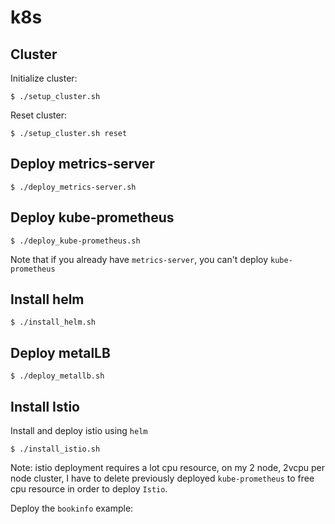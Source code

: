 # k8s

## Cluster

Initialize cluster:
```
$ ./setup_cluster.sh
```

Reset cluster:
```
$ ./setup_cluster.sh reset
```

## Deploy metrics-server
```
$ ./deploy_metrics-server.sh
```

## Deploy kube-prometheus
```
$ ./deploy_kube-prometheus.sh
```
Note that if you already have `metrics-server`, you can't deploy `kube-prometheus`

## Install helm
```$ ./install_helm.sh```

## Deploy metalLB
```$ ./deploy_metallb.sh```

## Install Istio
Install and deploy istio using `helm`
```
$ ./install_istio.sh
```
Note: istio deployment requires a lot cpu resource, on my 2 node, 2vcpu per node cluster, I have to delete previously deployed `kube-prometheus` to free cpu resource in order to deploy `Istio`.

Deploy the `bookinfo` example:
